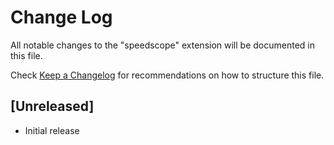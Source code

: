 # Change Log

All notable changes to the "speedscope" extension will be documented in this file.

Check [Keep a Changelog](http://keepachangelog.com/) for recommendations on how to structure this file.

## [Unreleased]

- Initial release